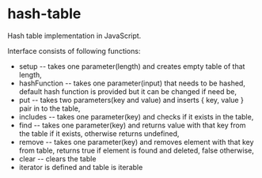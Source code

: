 # hash-table
Hash table implementation in JavaScript.

Interface consists of following functions:
 - setup -- takes one parameter(length) and creates empty table of that length,
 - hashFunction -- takes one parameter(input) that needs to be hashed, default hash function is provided but it can be changed if need be,
 - put -- takes two parameters(key and value) and inserts { key, value } pair in to the table,
 - includes -- takes one parameter(key) and checks if it exists in the table,
 - find -- takes one parameter(key) and returns value with that key from the table if it exists, otherwise returns undefined,
 - remove -- takes one parameter(key) and removes element with that key from table, returns true if element is found and deleted, false otherwise,
 - clear -- clears the table
 - iterator is defined and table is iterable
